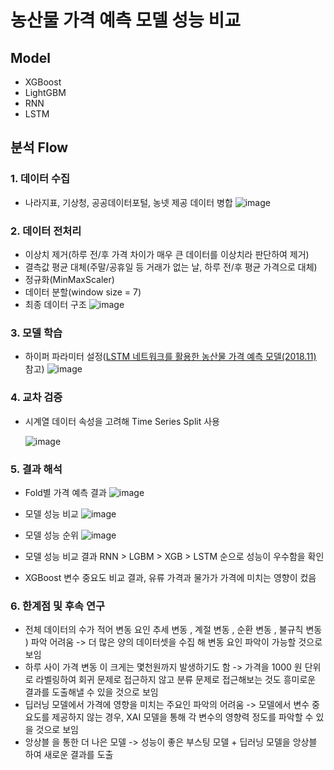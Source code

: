 # 농산물 가격 예측 모델 성능 비교

## Model
- XGBoost
- LightGBM
- RNN
- LSTM

## 분석 Flow
### 1. 데이터 수집
  -  나라지표, 기상청, 공공데이터포털, 농넷 제공 데이터 병합
    ![image](https://user-images.githubusercontent.com/49242144/163016959-7e922175-cbab-4a95-b1f4-79cc6a522809.png)

### 2. 데이터 전처리
  - 이상치 제거(하루 전/후 가격 차이가 매우 큰 데이터를 이상치라 판단하여 제거)
  - 결측값 평균 대체(주말/공휴일 등 거래가 없는 날, 하루 전/후 평균 가격으로 대체)
  - 정규화(MinMaxScaler)
  - 데이터 분할(window size = 7)
  - 최종 데이터 구조
    ![image](https://user-images.githubusercontent.com/49242144/163014755-eb5d1a28-f594-4c3d-815a-1a847ff273cc.png)
      
### 3. 모델 학습
  - 하이퍼 파라미터 설정([LSTM 네트워크를 활용한 농산물 가격 예측 모델(2018.11)](https://scienceon.kisti.re.kr/commons/util/originalView.do?cn=JAKO201809469053682&oCn=JAKO201809469053682&dbt=JAKO&journal=NJOU00292001) 참고)
  ![image](https://user-images.githubusercontent.com/49242144/163014898-10f17967-2f6e-44ac-b030-9af21a935fb0.png)

### 4. 교차 검증
  - 시계열 데이터 속성을 고려해 Time Series Split 사용   
  
    ![image](https://user-images.githubusercontent.com/49242144/163015444-6512d900-5012-4241-a422-8b886458fc51.png)

### 5. 결과 해석
  - Fold별 가격 예측 결과
    ![image](https://user-images.githubusercontent.com/49242144/163015520-e67ef5b7-4a41-48a0-a58c-ac2008f4e1af.png)

  - 모델 성능 비교
    ![image](https://user-images.githubusercontent.com/49242144/163015631-0c154790-1868-4c81-aa36-d4e845ce32e7.png)

  - 모델 성능 순위
    ![image](https://user-images.githubusercontent.com/49242144/163015692-c676be5f-5e2d-4512-bbd3-93dc2717ae4e.png)

  - 모델 성능 비교 결과 RNN > LGBM > XGB > LSTM 순으로 성능이 우수함을 확인
  - XGBoost 변수 중요도 비교 결과, 유류 가격과 물가가 가격에 미치는 영향이 컸음

### 6. 한계점 및 후속 연구
  - 전체 데이터의 수가 적어 변동 요인 추세 변동 , 계절 변동 , 순환 변동 , 불규칙 변동 ) 파악 어려움
    -> 더 많은 양의 데이터셋을 수집 해 변동 요인 파악이 가능할 것으로 보임
  - 하루 사이 가격 변동 이 크게는 몇천원까지 발생하기도 함
    -> 가격을 1000 원 단위로 라벨링하여 회귀 문제로 접근하지 않고 분류 문제로 접근해보는 것도 흥미로운 결과를 도출해낼 수 있을 것으로 보임
  - 딥러닝 모델에서 가격에 영향을 미치는 주요인 파악의 어려움
    -> 모델에서 변수 중요도를 제공하지 않는 경우, XAI 모델을 통해 각 변수의 영향력 정도를 파악할 수 있을 것으로 보임
  - 앙상블 을 통한 더 나은 모델
    -> 성능이 좋은 부스팅 모델 + 딥러닝 모델을 앙상블 하여 새로운 결과를 도출
